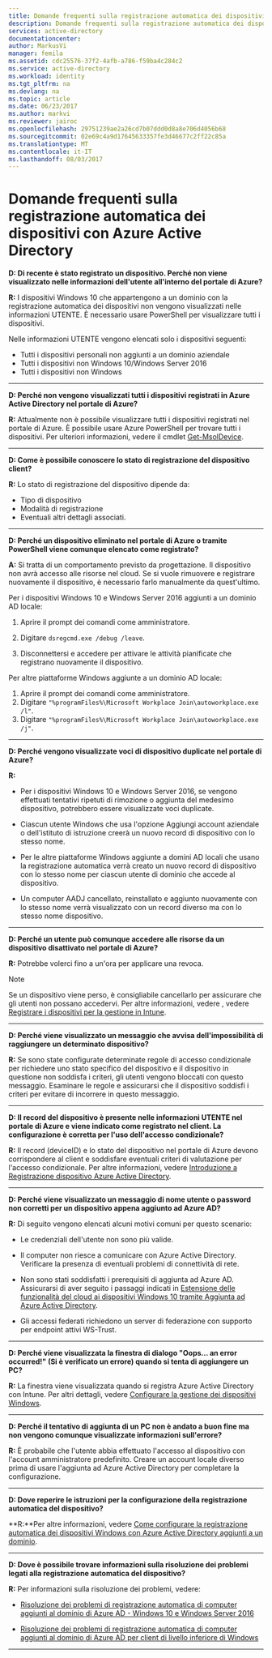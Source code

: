 ```yaml
---
title: Domande frequenti sulla registrazione automatica dei dispositivi con Azure Active Directory | Documentazione Microsoft
description: Domande frequenti sulla registrazione automatica dei dispositivi con Azure Active Directory.
services: active-directory
documentationcenter: 
author: MarkusVi
manager: femila
ms.assetid: cdc25576-37f2-4afb-a786-f59ba4c284c2
ms.service: active-directory
ms.workload: identity
ms.tgt_pltfrm: na
ms.devlang: na
ms.topic: article
ms.date: 06/23/2017
ms.author: markvi
ms.reviewer: jairoc
ms.openlocfilehash: 29751239ae2a26cd7b07ddd0d8a8e706d4056b68
ms.sourcegitcommit: 02e69c4a9d17645633357fe3d46677c2ff22c85a
ms.translationtype: MT
ms.contentlocale: it-IT
ms.lasthandoff: 08/03/2017
---
```

# <a name="azure-active-directory-automatic-device-registration-faq"></a>Domande frequenti sulla registrazione automatica dei dispositivi con Azure Active Directory

**D: Di recente è stato registrato un dispositivo. Perché non viene visualizzato nelle informazioni dell'utente all'interno del portale di Azure?**

**R:** I dispositivi Windows 10 che appartengono a un dominio con la registrazione automatica dei dispositivi non vengono visualizzati nelle informazioni UTENTE.
È necessario usare PowerShell per visualizzare tutti i dispositivi. 

Nelle informazioni UTENTE vengono elencati solo i dispositivi seguenti:

- Tutti i dispositivi personali non aggiunti a un dominio aziendale 
- Tutti i dispositivi non Windows 10/Windows Server 2016 
- Tutti i dispositivi non Windows 

---

**D: Perché non vengono visualizzati tutti i dispositivi registrati in Azure Active Directory nel portale di Azure?** 

**R:** Attualmente non è possibile visualizzare tutti i dispositivi registrati nel portale di Azure. È possibile usare Azure PowerShell per trovare tutti i dispositivi. Per ulteriori informazioni, vedere il cmdlet [Get-MsolDevice](/powershell/module/msonline/get-msoldevice?view=azureadps-1.0).

--- 

**D: Come è possibile conoscere lo stato di registrazione del dispositivo client?**

**R:** Lo stato di registrazione del dispositivo dipende da:

- Tipo di dispositivo
- Modalità di registrazione 
- Eventuali altri dettagli associati. 
 

---

**D: Perché un dispositivo eliminato nel portale di Azure o tramite PowerShell viene comunque elencato come registrato?**

**A:** Si tratta di un comportamento previsto da progettazione. Il dispositivo non avrà accesso alle risorse nel cloud. Se si vuole rimuovere e registrare nuovamente il dispositivo, è necessario farlo manualmente da quest'ultimo. 

Per i dispositivi Windows 10 e Windows Server 2016 aggiunti a un dominio AD locale:

1.  Aprire il prompt dei comandi come amministratore.

2.  Digitare `dsregcmd.exe /debug /leave`.

3.  Disconnettersi e accedere per attivare le attività pianificate che registrano nuovamente il dispositivo. 

Per altre piattaforme Windows aggiunte a un dominio AD locale:

1.  Aprire il prompt dei comandi come amministratore.
2.  Digitare `"%programFiles%\Microsoft Workplace Join\autoworkplace.exe /l"`.
3.  Digitare `"%programFiles%\Microsoft Workplace Join\autoworkplace.exe /j"`.

---

**D: Perché vengono visualizzate voci di dispositivo duplicate nel portale di Azure?**

**R:**

-   Per i dispositivi Windows 10 e Windows Server 2016, se vengono effettuati tentativi ripetuti di rimozione o aggiunta del medesimo dispositivo, potrebbero essere visualizzate voci duplicate. 

-   Ciascun utente Windows che usa l'opzione Aggiungi account aziendale o dell'istituto di istruzione creerà un nuovo record di dispositivo con lo stesso nome.

-   Per le altre piattaforme Windows aggiunte a domini AD locali che usano la registrazione automatica verrà creato un nuovo record di dispositivo con lo stesso nome per ciascun utente di dominio che accede al dispositivo. 

-   Un computer AADJ cancellato, reinstallato e aggiunto nuovamente con lo stesso nome verrà visualizzato con un record diverso ma con lo stesso nome dispositivo.

---

**D: Perché un utente può comunque accedere alle risorse da un dispositivo disattivato nel portale di Azure?**

**R:** Potrebbe volerci fino a un'ora per applicare una revoca.

>[!Note] 
>Se un dispositivo viene perso, è consigliabile cancellarlo per assicurare che gli utenti non possano accedervi. Per altre informazioni, vedere , vedere [Registrare i dispositivi per la gestione in Intune](https://docs.microsoft.com/intune/deploy-use/enroll-devices-in-microsoft-intune). 


---

**D: Perché viene visualizzato un messaggio che avvisa dell'impossibilità di raggiungere un determinato dispositivo?**

**R:** Se sono state configurate determinate regole di accesso condizionale per richiedere uno stato specifico del dispositivo e il dispositivo in questione non soddisfa i criteri, gli utenti vengono bloccati con questo messaggio. Esaminare le regole e assicurarsi che il dispositivo soddisfi i criteri per evitare di incorrere in questo messaggio.

---


**D: Il record del dispositivo è presente nelle informazioni UTENTE nel portale di Azure e viene indicato come registrato nel client. La configurazione è corretta per l'uso dell'accesso condizionale?**

**R:** Il record (deviceID) e lo stato del dispositivo nel portale di Azure devono corrispondere al client e soddisfare eventuali criteri di valutazione per l'accesso condizionale. Per altre informazioni, vedere [Introduzione a Registrazione dispositivo Azure Active Directory](active-directory-device-registration.md).

---

**D: Perché viene visualizzato un messaggio di nome utente o password non corretti per un dispositivo appena aggiunto ad Azure AD?**

**R:** Di seguito vengono elencati alcuni motivi comuni per questo scenario:

- Le credenziali dell'utente non sono più valide.

- Il computer non riesce a comunicare con Azure Active Directory. Verificare la presenza di eventuali problemi di connettività di rete.

- Non sono stati soddisfatti i prerequisiti di aggiunta ad Azure AD. Assicurarsi di aver seguito i passaggi indicati in [Estensione delle funzionalità del cloud ai dispositivi Windows 10 tramite Aggiunta ad Azure Active Directory](active-directory-azureadjoin-overview.md).  

- Gli accessi federati richiedono un server di federazione con supporto per endpoint attivi WS-Trust. 

---

**D: Perché viene visualizzata la finestra di dialogo "Oops… an error occurred!" (Si è verificato un errore) quando si tenta di aggiungere un PC?**

**R:** La finestra viene visualizzata quando si registra Azure Active Directory con Intune. Per altri dettagli, vedere [Configurare la gestione dei dispositivi Windows](https://docs.microsoft.com/intune/deploy-use/set-up-windows-device-management-with-microsoft-intune#azure-active-directory-enrollment).  

---

**D: Perché il tentativo di aggiunta di un PC non è andato a buon fine ma non vengono comunque visualizzate informazioni sull'errore?**

**R:** È probabile che l'utente abbia effettuato l'accesso al dispositivo con l'account amministratore predefinito. Creare un account locale diverso prima di usare l'aggiunta ad Azure Active Directory per completare la configurazione. 

---

**D: Dove reperire le istruzioni per la configurazione della registrazione automatica del dispositivo?**

**R:**Per altre informazioni, vedere [Come configurare la registrazione automatica dei dispositivi Windows con Azure Active Directory aggiunti a un dominio](active-directory-conditional-access-automatic-device-registration-setup.md).

---

**D: Dove è possibile trovare informazioni sulla risoluzione dei problemi legati alla registrazione automatica del dispositivo?**

**R:** Per informazioni sulla risoluzione dei problemi, vedere:

- [Risoluzione dei problemi di registrazione automatica di computer aggiunti al dominio di Azure AD - Windows 10 e Windows Server 2016](active-directory-device-registration-troubleshoot-windows.md)

- [Risoluzione dei problemi di registrazione automatica di computer aggiunti al dominio di Azure AD per client di livello inferiore di Windows](active-directory-device-registration-troubleshoot-windows-legacy.md)
 
---

